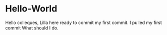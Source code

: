 # Hello-World

Hello colleques, Lilla here ready to commit my first commit.
I pulled my first commit
What should I do.
